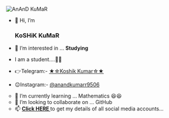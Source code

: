 ![AnAnD KuMaR](https://telegra.ph/file/4c3f4c1b8371f0e6d5d88.jpg)
- 👋 Hi, I’m <h3> KoSHiK KuMaR </h3>

- 👀 I’m interested in ... <b> Studying </b>

- I am a student....👨‍🎓

- 👉Telegram:- <a href=https://telegram.dog/Anand_Kumar_AK> ★☆Koshik Kumar☆★ </a>

- 😉Instagram:- <a href=https://instagram.com/anandkumarr9506> @anandkumarr9506 </a>

<ul type="circle">
<li>🌱 I’m currently learning ... Mathematics 😆😆</li>
<li>💞️ I’m looking to collaborate on ... GitHub</li>
<li>📫 <b> <A href=https://telegra.ph/My-InFO-07-31> Click HERE </a> </b> to get my details of all social media accounts...</li>
</ul>
<!---
Anand-AK-edx17/Anand-AK-edx17 is a ✨ special ✨ repository because its `README.md` (this file) appears on your GitHub profile.
You can click the Preview link to take a look at your changes.
--->
